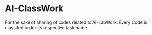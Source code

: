 # AI-ClassWork
For the sake of sharing of codes related to AI-LabWork.
Every Code is classifed under its respective task name.
